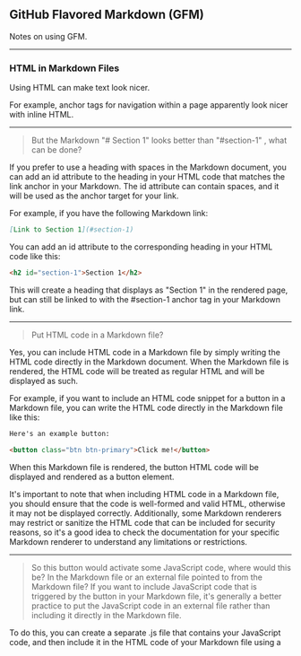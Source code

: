 ## GitHub Flavored Markdown (GFM)

Notes on using GFM.

---
### HTML in Markdown Files

Using HTML can make text look nicer. 

For example, anchor tags for navigation within a page apparently look nicer with inline HTML. 

---
> But the Markdown "# Section 1" looks better than "#section-1" , what can be done?  

If you prefer to use a heading with spaces in the Markdown document, 
you can add an id attribute to the heading in your HTML code that matches the link anchor in your Markdown. The id attribute can contain spaces, and it will be used as the anchor target for your link.

For example, if you have the following Markdown link:

```markdown
[Link to Section 1](#section-1)
```

You can add an id attribute to the corresponding heading in your HTML code like this:

```html
<h2 id="section-1">Section 1</h2>
```

This will create a heading that displays as "Section 1" in the rendered page, but can still be linked to with the #section-1 anchor tag in your Markdown link.

---
> Put HTML code in a Markdown file? 

Yes, you can include HTML code in a Markdown file by simply writing the HTML code directly in the Markdown document. When the Markdown file is rendered, the HTML code will be treated as regular HTML and will be displayed as such.

For example, if you want to include an HTML code snippet for a button in a Markdown file, you can write the HTML code directly in the Markdown file like this:

```markdown
Here's an example button:

<button class="btn btn-primary">Click me!</button>
```

When this Markdown file is rendered, the button HTML code will be displayed and rendered as a button element.

It's important to note that when including HTML code in a Markdown file, you should ensure that the code is well-formed and valid HTML, otherwise it may not be displayed correctly. Additionally, some Markdown renderers may restrict or sanitize the HTML code that can be included for security reasons, so it's a good idea to check the documentation for your specific Markdown renderer to understand any limitations or restrictions.

---
> So this button would activate some JavaScript code, where would this be? In the Markdown file or an external file pointed to from the Markdown file? 
If you want to include JavaScript code that is triggered by the button in your Markdown file, it's generally a better practice to put the JavaScript code in an external file rather than including it directly in the Markdown file.

To do this, you can create a separate .js file that contains your JavaScript code, and then include it in the HTML code of your Markdown file using a <script> tag. Here's an example:

```markdown
Here's an example button:

<button class="btn btn-primary" id="myButton">Click me!</button>

<script src="path/to/my/script.js"></script>
```

In this example, the button HTML code is included in the Markdown file as before, but the JavaScript code is stored in an external script.js file, which is referenced in the Markdown file using a <script> tag. When the Markdown file is rendered, the JavaScript code will be loaded from the external file and will be triggered when the button is clicked.

By separating your JavaScript code into a separate file, you can keep your Markdown file clean and easy to read, and it also makes it easier to reuse your JavaScript code across multiple pages if needed.



